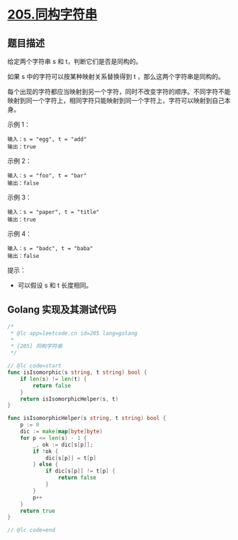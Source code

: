# [205.同构字符串](https://leetcode-cn.com/problems/isomorphic-strings/)

## 题目描述

给定两个字符串 s 和 t，判断它们是否是同构的。

如果 s 中的字符可以按某种映射关系替换得到 t ，那么这两个字符串是同构的。

每个出现的字符都应当映射到另一个字符，同时不改变字符的顺序。不同字符不能映射到同一个字符上，相同字符只能映射到同一个字符上，字符可以映射到自己本身。

示例 1：

```
输入：s = "egg", t = "add"
输出：true
```

示例 2：

```
输入：s = "foo", t = "bar"
输出：false
```

示例 3：

```
输入：s = "paper", t = "title"
输出：true
```

示例 4：

```
输入：s = "badc", t = "baba"
输出：false
```

提示：

- 可以假设 s 和 t 长度相同。


## Golang 实现及其测试代码

```go
/*
 * @lc app=leetcode.cn id=205 lang=golang
 *
 * [205] 同构字符串
 */

// @lc code=start
func isIsomorphic(s string, t string) bool {
    if len(s) != len(t) {
		return false
	}
    return isIsomorphicHelper(s, t)
}

func isIsomorphicHelper(s string, t string) bool {
	p := 0
	dic := make(map[byte]byte)
	for p <= len(s) - 1 {
		_, ok := dic[s[p]]; 
        if !ok {
			dic[s[p]] = t[p]
		} else {
			if dic[s[p]] != t[p] {
				return false
			}
		}
		p++
	}
	return true
}

// @lc code=end
```
